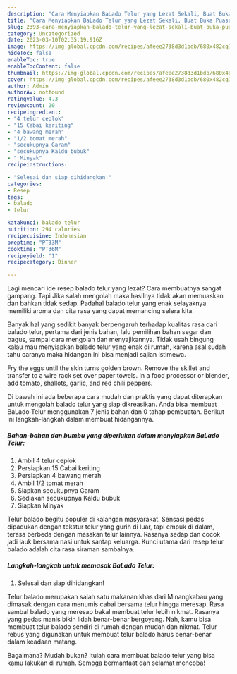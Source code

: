 ```yaml
---
description: "Cara Menyiapkan BaLado Telur yang Lezat Sekali, Buat Buka Puasa Lezat Sekali"
title: "Cara Menyiapkan BaLado Telur yang Lezat Sekali, Buat Buka Puasa Lezat Sekali"
slug: 2393-cara-menyiapkan-balado-telur-yang-lezat-sekali-buat-buka-puasa-lezat-sekali
category: Uncategorized
date: 2023-03-10T02:35:19.916Z
image: https://img-global.cpcdn.com/recipes/afeee2738d3d1bdb/680x482cq70/balado-telur-foto-resep-utama.jpg
hideToc: false
enableToc: true
enableTocContent: false
thumbnail: https://img-global.cpcdn.com/recipes/afeee2738d3d1bdb/680x482cq70/balado-telur-foto-resep-utama.jpg
cover: https://img-global.cpcdn.com/recipes/afeee2738d3d1bdb/680x482cq70/balado-telur-foto-resep-utama.jpg
author: Admin
authorAv: notfound
ratingvalue: 4.3
reviewcount: 20
recipeingredient:
- "4 telur ceplok"
- "15 Cabai keriting"
- "4 bawang merah"
- "1/2 tomat merah"
- "secukupnya Garam"
- "secukupnya Kaldu bubuk"
- " Minyak"
recipeinstructions:

- "Selesai dan siap dihidangkan!"
categories:
- Resep
tags:
- balado
- telur

katakunci: balado telur 
nutrition: 294 calories
recipecuisine: Indonesian
preptime: "PT33M"
cooktime: "PT36M"
recipeyield: "1"
recipecategory: Dinner

---
```



Lagi mencari ide resep balado telur yang lezat? Cara membuatnya sangat gampang. Tapi Jika salah mengolah maka hasilnya tidak akan memuaskan dan bahkan tidak sedap. Padahal balado telur yang enak selayaknya memiliki aroma dan cita rasa yang dapat memancing selera kita.


Banyak hal yang sedikit banyak berpengaruh terhadap kualitas rasa dari balado telur, pertama dari jenis bahan, lalu pemilihan bahan segar dan bagus, sampai cara mengolah dan menyajikannya. Tidak usah bingung kalau mau menyiapkan balado telur yang enak di rumah, karena asal sudah tahu caranya maka hidangan ini bisa menjadi sajian istimewa.

Fry the eggs until the skin turns golden brown. Remove the skillet and transfer to a wire rack set over paper towels. In a food processor or blender, add tomato, shallots, garlic, and red chili peppers.


Di bawah ini ada beberapa cara mudah dan praktis yang dapat diterapkan untuk mengolah balado telur yang siap dikreasikan. Anda bisa membuat BaLado Telur menggunakan 7 jenis bahan dan 0 tahap pembuatan. Berikut ini langkah-langkah dalam membuat hidangannya.

<!--inarticleads1-->

##### Bahan-bahan dan bumbu yang diperlukan dalam menyiapkan BaLado Telur:

1. Ambil 4 telur ceplok
1. Persiapkan 15 Cabai keriting
1. Persiapkan 4 bawang merah
1. Ambil 1/2 tomat merah
1. Siapkan secukupnya Garam
1. Sediakan secukupnya Kaldu bubuk
1. Siapkan  Minyak


Telur balado begitu populer di kalangan masyarakat. Sensasi pedas dipadukan dengan tekstur telur yang gurih di luar, tapi empuk di dalam, terasa berbeda dengan masakan telur lainnya. Rasanya sedap dan cocok jadi lauk bersama nasi untuk santap keluarga. Kunci utama dari resep telur balado adalah cita rasa siraman sambalnya. 

<!--inarticleads2-->

##### Langkah-langkah untuk memasak BaLado Telur:


1. Selesai dan siap dihidangkan!

Telur balado merupakan salah satu makanan khas dari Minangkabau yang dimasak dengan cara menumis cabai bersama telur hingga meresap. Rasa sambal balado yang meresap bakal membuat telur lebih nikmat. Rasanya yang pedas manis bikin lidah benar-benar bergoyang. Nah, kamu bisa membuat telur balado sendiri di rumah dengan mudah dan nikmat. Telur rebus yang digunakan untuk membuat telur balado harus benar-benar dalam keadaan matang. 

Bagaimana? Mudah bukan? Itulah cara membuat balado telur yang bisa kamu lakukan di rumah. Semoga bermanfaat dan selamat mencoba!
